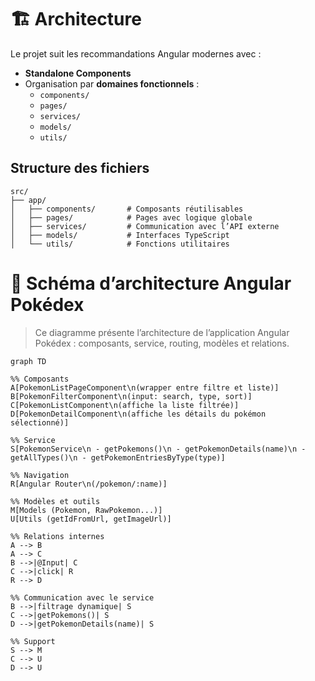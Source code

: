 # 🏗️ Architecture

Le projet suit les recommandations Angular modernes avec :

- **Standalone Components**
- Organisation par **domaines fonctionnels** :
  - `components/`
  - `pages/`
  - `services/`
  - `models/`
  - `utils/`

## Structure des fichiers

```
src/
├── app/
│   ├── components/       # Composants réutilisables
│   ├── pages/            # Pages avec logique globale
│   ├── services/         # Communication avec l’API externe
│   ├── models/           # Interfaces TypeScript
│   └── utils/            # Fonctions utilitaires
```

# 🧬 Schéma d’architecture Angular Pokédex

> Ce diagramme présente l’architecture de l’application Angular Pokédex : composants, service, routing, modèles et relations.

```mermaid
graph TD

%% Composants
A[PokemonListPageComponent\n(wrapper entre filtre et liste)]
B[PokemonFilterComponent\n(input: search, type, sort)]
C[PokemonListComponent\n(affiche la liste filtrée)]
D[PokemonDetailComponent\n(affiche les détails du pokémon sélectionné)]

%% Service
S[PokemonService\n - getPokemons()\n - getPokemonDetails(name)\n - getAllTypes()\n - getPokemonEntriesByType(type)]

%% Navigation
R[Angular Router\n(/pokemon/:name)]

%% Modèles et outils
M[Models (Pokemon, RawPokemon...)]
U[Utils (getIdFromUrl, getImageUrl)]

%% Relations internes
A --> B
A --> C
B -->|@Input| C
C -->|click| R
R --> D

%% Communication avec le service
B -->|filtrage dynamique| S
C -->|getPokemons()| S
D -->|getPokemonDetails(name)| S

%% Support
S --> M
C --> U
D --> U
